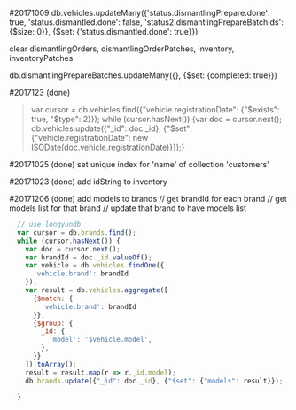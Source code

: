 #20171009
db.vehicles.updateMany({'status.dismantlingPrepare.done': true, 'status.dismantled.done': false, 'status2.dismantlingPrepareBatchIds': {$size: 0}}, {$set: {'status.dismantled.done': true}})

clear dismantlingOrders, dismantlingOrderPatches, inventory, inventoryPatches

db.dismantlingPrepareBatches.updateMany({}, {$set: {completed: true}})

#2017123 (done)
> var cursor = db.vehicles.find({"vehicle.registrationDate": {"$exists": true, "$type": 2}});
> while (cursor.hasNext()) {var doc = cursor.next(); db.vehicles.update({"_id": doc._id}, {"$set": {"vehicle.registrationDate": new ISODate(doc.vehicle.registrationDate)}});}

#20171025 (done)
set unique index for 'name' of collection 'customers'

#20171023 (done)
add idString to inventory

#20171206 (done)
add models to brands
// get brandId for each brand
// get models list for that brand
// update that brand to have models list
```javascript
  // use longyundb
  var cursor = db.brands.find();
  while (cursor.hasNext()) {
    var doc = cursor.next();
    var brandId = doc._id.valueOf();
    var vehicle = db.vehicles.findOne({
      'vehicle.brand': brandId
    });
    var result = db.vehicles.aggregate([
      {$match: {
        'vehicle.brand': brandId
      }},
      {$group: {
        _id: {
          'model': '$vehicle.model',
        },
      }}
    ]).toArray();
    result = result.map(r => r._id.model);
    db.brands.update({"_id": doc._id}, {"$set": {"models": result}});

  }

```
